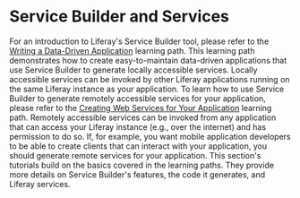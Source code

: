 # Service Builder and Services [](id=service-builder)

For an introduction to Liferay's Service Builder tool, please refer to the
[Writing a Data-Driven Application](/develop/learning-paths/-/knowledge_base/6-2/writing-a-data-driven-application)
learning path. This learning path demonstrates how to create easy-to-maintain
data-driven applications that use Service Builder to generate locally accessible
services. Locally accessible services can be invoked by other Liferay
applications running on the same Liferay instance as your application. To learn
how to use Service Builder to generate remotely accessible services for your
application, please refer to the
[Creating Web Services for Your Application](/develop/learning-paths/-/knowledge_base/6-2/creating-web-services-for-your-application)
learning path. Remotely accessible services can be invoked from any application
that can access your Liferay instance (e.g., over the internet) and has
permission to do so. If, for example, you want mobile application developers to
be able to create clients that can interact with your application, you should
generate remote services for your application. This section's tutorials build on
the basics covered in the learning paths. They provide more details on Service
Builder's features, the code it generates, and Liferay services. 
